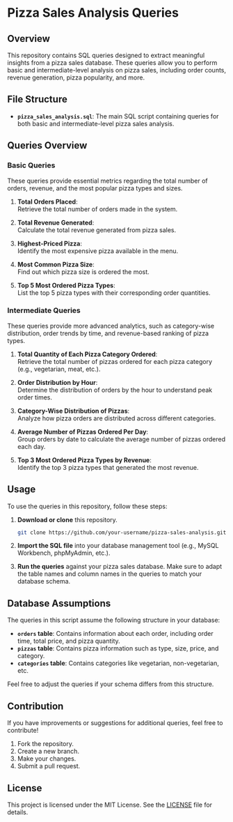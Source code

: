# Pizza Sales Analysis Queries

## Overview

This repository contains SQL queries designed to extract meaningful insights from a pizza sales database. These queries allow you to perform basic and intermediate-level analysis on pizza sales, including order counts, revenue generation, pizza popularity, and more.

## File Structure

- **`pizza_sales_analysis.sql`**: The main SQL script containing queries for both basic and intermediate-level pizza sales analysis.

## Queries Overview

### Basic Queries
These queries provide essential metrics regarding the total number of orders, revenue, and the most popular pizza types and sizes.

1. **Total Orders Placed**:  
   Retrieve the total number of orders made in the system.

2. **Total Revenue Generated**:  
   Calculate the total revenue generated from pizza sales.

3. **Highest-Priced Pizza**:  
   Identify the most expensive pizza available in the menu.

4. **Most Common Pizza Size**:  
   Find out which pizza size is ordered the most.

5. **Top 5 Most Ordered Pizza Types**:  
   List the top 5 pizza types with their corresponding order quantities.

### Intermediate Queries
These queries provide more advanced analytics, such as category-wise distribution, order trends by time, and revenue-based ranking of pizza types.

1. **Total Quantity of Each Pizza Category Ordered**:  
   Retrieve the total number of pizzas ordered for each pizza category (e.g., vegetarian, meat, etc.).

2. **Order Distribution by Hour**:  
   Determine the distribution of orders by the hour to understand peak order times.

3. **Category-Wise Distribution of Pizzas**:  
   Analyze how pizza orders are distributed across different categories.

4. **Average Number of Pizzas Ordered Per Day**:  
   Group orders by date to calculate the average number of pizzas ordered each day.

5. **Top 3 Most Ordered Pizza Types by Revenue**:  
   Identify the top 3 pizza types that generated the most revenue.

## Usage

To use the queries in this repository, follow these steps:

1. **Download or clone** this repository.
   ```bash
   git clone https://github.com/your-username/pizza-sales-analysis.git
   ```

2. **Import the SQL file** into your database management tool (e.g., MySQL Workbench, phpMyAdmin, etc.).

3. **Run the queries** against your pizza sales database. Make sure to adapt the table names and column names in the queries to match your database schema.

## Database Assumptions

The queries in this script assume the following structure in your database:
- **`orders` table**: Contains information about each order, including order time, total price, and pizza quantity.
- **`pizzas` table**: Contains pizza information such as type, size, price, and category.
- **`categories` table**: Contains categories like vegetarian, non-vegetarian, etc.

Feel free to adjust the queries if your schema differs from this structure.

## Contribution

If you have improvements or suggestions for additional queries, feel free to contribute!

1. Fork the repository.
2. Create a new branch.
3. Make your changes.
4. Submit a pull request.

## License

This project is licensed under the MIT License. See the [LICENSE](LICENSE) file for details.
